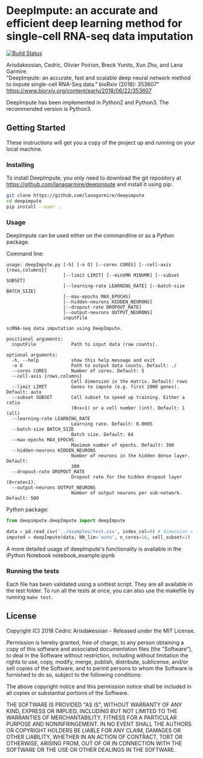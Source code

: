 # DeepImpute: an accurate and efficient deep learning method for single-cell RNA-seq data imputation

[![Build Status](https://travis-ci.org/lanagarmire/deepimpute.svg?branch=master)](https://travis-ci.org/lanagarmire/deepimpute)

Arisdakessian, Cedric, Olivier Poirion, Breck Yunits, Xun Zhu, and Lana Garmire.  
"DeepImpute: an accurate, fast and scalable deep neural network method to impute single-cell RNA-Seq data." bioRxiv (2018): 353607"  
https://www.biorxiv.org/content/early/2018/06/22/353607

DeepImpute has been implemented in Python2 and Python3. The recommended version is Python3.

## Getting Started

These instructions will get you a copy of the project up and running on your local machine.

### Installing

To install DeepImpute, you only need to download the git repository at https://github.com/lanagarmire/deepimpute and install it using pip:

```bash
git clone https://github.com/lanagarmire/deepimpute
cd deepimpute
pip install --user .
```

### Usage

DeepImpute can be used either on the commandline or as a Python package.

Command line:

```
usage: deepImpute.py [-h] [-o O] [--cores CORES] [--cell-axis {rows,columns}]
                     [--limit LIMIT] [--minVMR MINVMR] [--subset SUBSET]
                     [--learning-rate LEARNING_RATE] [--batch-size BATCH_SIZE]
                     [--max-epochs MAX_EPOCHS]
                     [--hidden-neurons HIDDEN_NEURONS]
                     [--dropout-rate DROPOUT_RATE]
                     [--output-neurons OUTPUT_NEURONS]
                     inputFile
					 
scRNA-seq data imputation using DeepImpute.

positional arguments:
  inputFile             Path to input data (raw counts).

optional arguments:
  -h, --help            show this help message and exit
  -o O                  Path to output data counts. Default: ./
  --cores CORES         Number of cores. Default: 5
  --cell-axis {rows,columns}
                        Cell dimension in the matrix. Default: rows
  --limit LIMIT         Genes to impute (e.g. first 2000 genes). Default: auto
  --subset SUBSET       Cell subset to speed up training. Either a ratio
                        (0<x<1) or a cell number (int). Default: 1 (all)
  --learning-rate LEARNING_RATE
                        Learning rate. Default: 0.0005
  --batch-size BATCH_SIZE
                        Batch size. Default: 64
  --max-epochs MAX_EPOCHS
                        Maximum number of epochs. Default: 300
  --hidden-neurons HIDDEN_NEURONS
                        Number of neurons in the hidden dense layer. Default:
                        300
  --dropout-rate DROPOUT_RATE
                        Dropout rate for the hidden dropout layer (0<rate<1).
  --output-neurons OUTPUT_NEURONS
                        Number of output neurons per sub-network. Default: 500
```

Python package:

```python
from deepimpute.deepImpute import deepImpute

data = pd.read_csv('../examples/test.csv', index_col=0) # dimension = (cells x genes)
imputed = deepImpute(data, NN_lim='auto', n_cores=16, cell_subset=1)
```

A more detailed usage of deepImpute's functionality is available in the iPython Notebook notebook_example.ipynb

### Running the tests

Each file has been validated using a unittest script. They are all available in the test folder.
To run all the tests at once, you can also use the makefile by running `make test`.

## License

Copyright (C) 2018 Cedric Arisdakessian - Released under the MIT License.

Permission is hereby granted, free of charge, to any person obtaining a copy of this software and associated documentation files (the "Software"), to deal in the Software without restriction, including without limitation the rights to use, copy, modify, merge, publish, distribute, sublicense, and/or sell copies of the Software, and to permit persons to whom the Software is furnished to do so, subject to the following conditions:

The above copyright notice and this permission notice shall be included in all copies or substantial portions of the Software.

THE SOFTWARE IS PROVIDED "AS IS", WITHOUT WARRANTY OF ANY KIND, EXPRESS OR IMPLIED, INCLUDING BUT NOT LIMITED TO THE WARRANTIES OF MERCHANTABILITY, FITNESS FOR A PARTICULAR PURPOSE AND NONINFRINGEMENT. IN NO EVENT SHALL THE AUTHORS OR COPYRIGHT HOLDERS BE LIABLE FOR ANY CLAIM, DAMAGES OR OTHER LIABILITY, WHETHER IN AN ACTION OF CONTRACT, TORT OR OTHERWISE, ARISING FROM, OUT OF OR IN CONNECTION WITH THE SOFTWARE OR THE USE OR OTHER DEALINGS IN THE SOFTWARE.
